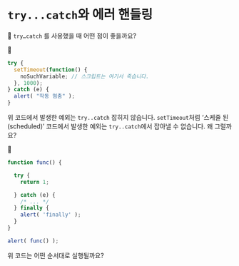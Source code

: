 # `try...catch`와 에러 핸들링

🔎  `try…catch` 를 사용했을 때 어떤 점이 좋을까요? 

🔎
```javascript
try {
  setTimeout(function() {
    noSuchVariable; // 스크립트는 여기서 죽습니다.
  }, 1000);
} catch (e) {
  alert( "작동 멈춤" );
}

```
위 코드에서 발생한 예외는 `try..catch` 잡히지 않습니다. 
`setTimeout`처럼 ‘스케줄 된(scheduled)’ 코드에서 발생한 예외는 `try..catch`에서 잡아낼 수 없습니다. 왜 그럴까요? 

🔎
```javascript
function func() {

  try {
    return 1;

  } catch (e) {
    /* ... */
  } finally {
    alert( 'finally' );
  }
}

alert( func() ); 
```
위 코드는 어떤 순서대로 실행될까요?
